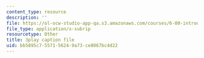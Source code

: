 ```yaml
---
content_type: resource
description: ''
file: https://ol-ocw-studio-app-qa.s3.amazonaws.com/courses/6-00-introduction-to-computer-science-and-programming-fall-2008/bb5895c7557156249a73ce8067bc4d22_k6U-i4gXkLM.vtt
file_type: application/x-subrip
resourcetype: Other
title: 3play caption file
uid: bb5895c7-5571-5624-9a73-ce8067bc4d22
---
```

